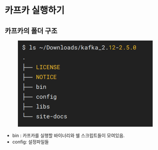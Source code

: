 # 카프카 실행하기

## 카프카의 폴더 구조

<figure><img src="../../.gitbook/assets/image.png" alt=""><figcaption></figcaption></figure>

* bin : 카프카를 실행할 바이너리와 쉘 스크립트들이 모여있음.
* config: 설정파일들



